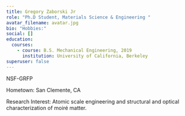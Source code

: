 ```yaml
---
title: Gregory Zaborski Jr
role: "Ph.D Student, Materials Science & Engineering "
avatar_filename: avatar.jpg
bio: "Hobbies:"
social: []
education:
  courses:
    - course: B.S. Mechanical Engineering, 2019
      institution: University of California, Berkeley
superuser: false
---
```

N﻿SF-GRFP

H﻿ometown: San Clemente, CA

R﻿esearch Interest: Atomic scale engineering and structural and optical characterization of moiré matter.